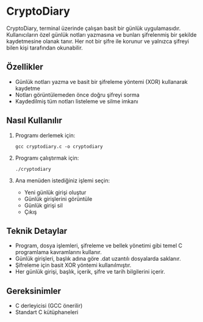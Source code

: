 # CryptoDiary

CryptoDiary, terminal üzerinde çalışan basit bir günlük uygulamasıdır. Kullanıcıların özel günlük notları yazmasına ve bunları şifrelenmiş bir şekilde kaydetmesine olanak tanır. Her not bir şifre ile korunur ve yalnızca şifreyi bilen kişi tarafından okunabilir.

## Özellikler

- Günlük notları yazma ve basit bir şifreleme yöntemi (XOR) kullanarak kaydetme
- Notları görüntülemeden önce doğru şifreyi sorma
- Kaydedilmiş tüm notları listeleme ve silme imkanı

## Nasıl Kullanılır

1. Programı derlemek için:
   ```
   gcc cryptodiary.c -o cryptodiary
   ```

2. Programı çalıştırmak için:
   ```
   ./cryptodiary
   ```

3. Ana menüden istediğiniz işlemi seçin:
   - Yeni günlük girişi oluştur
   - Günlük girişlerini görüntüle
   - Günlük girişi sil
   - Çıkış

## Teknik Detaylar

- Program, dosya işlemleri, şifreleme ve bellek yönetimi gibi temel C programlama kavramlarını kullanır.
- Günlük girişleri, başlık adına göre .dat uzantılı dosyalarda saklanır.
- Şifreleme için basit XOR yöntemi kullanılmıştır.
- Her günlük girişi, başlık, içerik, şifre ve tarih bilgilerini içerir.

## Gereksinimler

- C derleyicisi (GCC önerilir)
- Standart C kütüphaneleri 